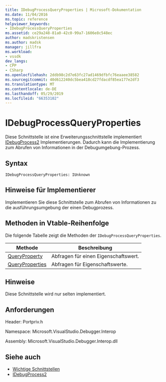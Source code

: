 ```yaml
---
title: IDebugProcessQueryProperties | Microsoft-Dokumentation
ms.date: 11/04/2016
ms.topic: reference
helpviewer_keywords:
- IDebugProcessQueryProperties
ms.assetid: ce29a248-81a0-42c0-99a7-1606e8c548ec
author: madskristensen
ms.author: madsk
manager: jillfra
ms.workload:
- vssdk
dev_langs:
- CPP
- CSharp
ms.openlocfilehash: 2ddb98c2d7e63fc27ad1469dfbfc76eaaee38582
ms.sourcegitcommit: 40d612240dc5bea418cd27fdacdf85ea177e2df3
ms.translationtype: MT
ms.contentlocale: de-DE
ms.lasthandoff: 05/29/2019
ms.locfileid: "66353102"
---
```

# <a name="idebugprocessqueryproperties"></a>IDebugProcessQueryProperties
Diese Schnittstelle ist eine Erweiterungsschnittstelle implementiert [IDebugProcess2](../../../extensibility/debugger/reference/idebugprocess2.md) Implementierungen. Dadurch kann die Implementierung zum Abrufen von Informationen in der Debugumgebung-Prozess.

## <a name="syntax"></a>Syntax

```
IDebugProcessQueryProperties: IUnknown
```

## <a name="notes-for-implementers"></a>Hinweise für Implementierer
 Implementieren Sie diese Schnittstelle zum Abrufen von Informationen zu die ausführungsumgebung der einen Debugprozess.

## <a name="methods-in-vtable-order"></a>Methoden in Vtable-Reihenfolge
 Die folgende Tabelle zeigt die Methoden der `IDebugProcessQueryProperties`.

|Methode|Beschreibung|
|------------|-----------------|
|[QueryProperty](../../../extensibility/debugger/reference/idebugprocessqueryproperties-queryproperty.md)|Abfragen für einen Eigenschaftswert.|
|[QueryProperties](../../../extensibility/debugger/reference/idebugprocessqueryproperties-queryproperties.md)|Abfragen für Eigenschaftswerte.|

## <a name="remarks"></a>Hinweise
 Diese Schnittstelle wird nur selten implementiert.

## <a name="requirements"></a>Anforderungen
 Header: Portpriv.h

 Namespace: Microsoft.VisualStudio.Debugger.Interop

 Assembly: Microsoft.VisualStudio.Debugger.Interop.dll

## <a name="see-also"></a>Siehe auch
- [Wichtige Schnittstellen](../../../extensibility/debugger/reference/core-interfaces.md)
- [IDebugProcess2](../../../extensibility/debugger/reference/idebugprocess2.md)